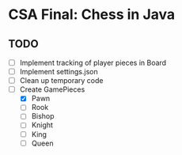 # CSA Final: Chess in Java

## TODO

- [ ] Implement tracking of player pieces in Board
- [ ] Implement settings.json
- [ ] Clean up temporary code
- [ ] Create GamePieces
  - [x] Pawn
  - [ ] Rook
  - [ ] Bishop
  - [ ] Knight
  - [ ] King
  - [ ] Queen
